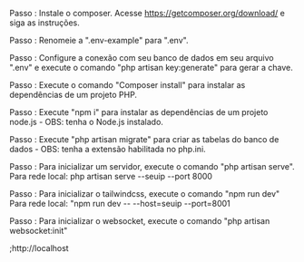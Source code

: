 Passo : Instale o composer.
Acesse https://getcomposer.org/download/ e siga as instruções.

Passo : Renomeie a ".env-example" para ".env".

Passo : Configure a conexão com seu banco de dados em seu arquivo ".env" e execute o comando "php artisan key:generate" para gerar a chave.

Passo : Execute o comando "Composer install" para instalar as dependências de um projeto PHP.

Passo : Execute "npm i" para instalar as dependências de um projeto node.js - OBS: tenha o Node.js instalado.

Passo : Execute "php artisan migrate" para criar as tabelas do banco de dados - OBS: tenha a extensão habilitada no php.ini. 

Passo : Para inicializar um servidor, execute o comando "php artisan serve".
Para rede local: php artisan serve --seuip --port 8000

Passo : Para inicializar o tailwindcss, execute o comando "npm run dev" 
Para rede local: "npm run dev -- --host=seuip --port=8001

Passo : Para inicializar o websocket, execute o comando "php artisan websocket:init"





;http://localhost